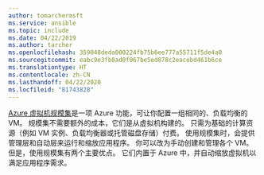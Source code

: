 ```yaml
---
author: tomarchermsft
ms.service: ansible
ms.topic: include
ms.date: 04/22/2019
ms.author: tarcher
ms.openlocfilehash: 359048deda000224fb75b6ee777a55711f5de4a0
ms.sourcegitcommit: eabc9e3fb8ad0f067be5ed878c2eacebd461b6ce
ms.translationtype: HT
ms.contentlocale: zh-CN
ms.lasthandoff: 04/22/2020
ms.locfileid: "81743828"
---
```

[Azure 虚拟机规模集](https://docs.microsoft.com/azure/articles/virtual-machine-scale-sets/overview)是一项 Azure 功能，可让你配置一组相同的、负载均衡的 VM。 规模集不需要额外的成本，它们是从虚拟机构建的。 只需为基础的计算资源（例如 VM 实例、负载均衡器或托管磁盘存储）付费。 使用规模集时，会提供管理层和自动层来运行和缩放应用程序。 你可以改为手动创建和管理各个 VM。 但是，使用规模集有两个主要优点。 它们内置于 Azure 中，并自动缩放虚拟机以满足应用程序需求。
